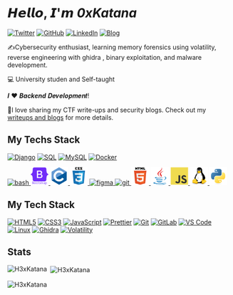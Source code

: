 # 𝙃𝙚𝙡𝙡𝙤, 𝙄'𝙢 ***0xKatana***

[![Twitter](https://img.shields.io/badge/-@H3xKatana-%231DA1F2?style=flat-square&logo=twitter&logoColor=ffffff)](https://twitter.com/h3xkatana)
[![GitHub](https://img.shields.io/badge/-@H3xKatana-%23181717?style=flat-square&logo=github)](https://github.com/H3xKatana)
[![LinkedIn](https://img.shields.io/badge/-@H3xKatana-%23181717?style=flat-square&logo=linkedin)](https://www.linkedin.com/in/kara-mohamed-mourtadha)
[![Blog](https://img.shields.io/website?color=0ab9e6&style=flat-square&up_message=Blog&url=https%3A%2F%2Fh3xkatana.github.io/Blog)](https://h3xkatana.github.io/Blog/)

✍️Cybersecurity enthusiast, learning memory forensics using volatility, reverse engineering with ghidra , binary exploitation, and malware development. 

💻 University studen and Self-taught

𝑰 ❤️ ***Backend*** 𝑫𝒆𝒗𝒆𝒍𝒐𝒑𝒎𝒆𝒏𝒕!

📖I love sharing my CTF write-ups and security blogs. Check out my [writeups and blogs](https://h3xkatana.github.io/Blog/) for more details.

## My Techs Stack
[![Django](https://img.shields.io/badge/-Django-%23092E20?style=flat-square&logo=django&logoColor=ffffff)](https://www.djangoproject.com/)
[![SQL](https://img.shields.io/badge/-SQL-%23000000?style=flat-square&logo=postgresql&logoColor=336791)](https://www.postgresql.org/)
[![MySQL](https://img.shields.io/badge/-MySQL-%234479A1?style=flat-square&logo=mysql&logoColor=ffffff)](https://www.mysql.com/)
[![Docker](https://img.shields.io/badge/-Docker-%232496ED?style=flat-square&logo=docker&logoColor=ffffff)](https://www.docker.com/)

<p align="left">
  <a href="https://www.gnu.org/software/bash/" target="_blank" rel="noreferrer">
    <img src="https://www.vectorlogo.zone/logos/gnu_bash/gnu_bash-icon.svg" alt="bash" width="40" height="40" />
  </a>
  <a href="https://getbootstrap.com" target="_blank" rel="noreferrer">
    <img src="https://raw.githubusercontent.com/devicons/devicon/master/icons/bootstrap/bootstrap-plain-wordmark.svg" alt="bootstrap" width="40" height="40" />
  </a>
  <a href="https://www.cprogramming.com/" target="_blank" rel="noreferrer">
    <img src="https://raw.githubusercontent.com/devicons/devicon/master/icons/c/c-original.svg" alt="c" width="40" height="40" />
  </a>
  <a href="https://www.w3schools.com/css/" target="_blank" rel="noreferrer">
    <img src="https://raw.githubusercontent.com/devicons/devicon/master/icons/css3/css3-original-wordmark.svg" alt="css3" width="40" height="40" />
  </a>
  
  <a href="https://www.figma.com/" target="_blank" rel="noreferrer">
    <img src="https://www.vectorlogo.zone/logos/figma/figma-icon.svg" alt="figma" width="40" height="40" />
  </a>
  <a href="https://git-scm.com/" target="_blank" rel="noreferrer">
    <img src="https://www.vectorlogo.zone/logos/git-scm/git-scm-icon.svg" alt="git" width="40" height="40" />
  </a>
  <a href="https://www.w3.org/html/" target="_blank" rel="noreferrer">
    <img src="https://raw.githubusercontent.com/devicons/devicon/master/icons/html5/html5-original-wordmark.svg" alt="html5" width="40" height="40" />
  </a>
  <a href="https://www.java.com" target="_blank" rel="noreferrer">
    <img src="https://raw.githubusercontent.com/devicons/devicon/master/icons/java/java-original.svg" alt="java" width="40" height="40" />
  </a>
  <a href="https://developer.mozilla.org/en-US/docs/Web/JavaScript" target="_blank" rel="noreferrer">
    <img src="https://raw.githubusercontent.com/devicons/devicon/master/icons/javascript/javascript-original.svg" alt="javascript" width="40" height="40" />
  </a>
  <a href="https://www.linux.org/" target="_blank" rel="noreferrer">
    <img src="https://raw.githubusercontent.com/devicons/devicon/master/icons/linux/linux-original.svg" alt="linux" width="40" height="40" />
  </a>
  <a href="https://www.python.org" target="_blank" rel="noreferrer">
    <img src="https://raw.githubusercontent.com/devicons/devicon/master/icons/python/python-original.svg" alt="python" width="40" height="40" />
  </a>
  
## My Tech Stack

[![HTML5](https://img.shields.io/badge/-HTML5-%23E44D27?style=flat-square&logo=html5&logoColor=ffffff)](https://developer.mozilla.org/en-US/docs/Web/Guide/HTML/HTML5)
[![CSS3](https://img.shields.io/badge/-CSS3-%231572B6?style=flat-square&logo=css3&logoColor=ffffff)](https://developer.mozilla.org/en-US/docs/Web/CSS)
[![JavaScript](https://img.shields.io/badge/-JavaScript-%23F7DF1C?style=flat-square&logo=javascript&logoColor=000000&labelColor=%23F7DF1C&color=%23FFCE5A)](https://developer.mozilla.org/en-US/docs/Web/JavaScript)
[![Prettier](https://img.shields.io/badge/-Prettier-%23F7B93E?style=flat-square&logo=prettier&logoColor=ffffff)](https://prettier.io/)
[![Git](https://img.shields.io/badge/-Git-%23F05032?style=flat-square&logo=git&logoColor=ffffff)](https://git-scm.com/)
[![GitLab](https://img.shields.io/badge/-GitLab-FCA121?style=flat-square&logo=gitlab&logoColor=ffffff)](https://about.gitlab.com/)
[![VS Code](https://img.shields.io/badge/-VSCode-%23007ACC?style=flat-square&logo=visual-studio-code&logoColor=ffffff)](https://code.visualstudio.com/)
[![Linux](https://img.shields.io/badge/-Linux-%23FCC624?style=flat-square&logo=linux&logoColor=000000)](https://www.linux.org/)
[![Ghidra](https://img.shields.io/badge/-Ghidra-%23DAA520?style=flat-square&logo=ghidra&logoColor=white)](https://ghidra-sre.org/)
[![Volatility](https://img.shields.io/badge/-Volatility-%23000000?style=flat-square&logo=volatility&logoColor=white)](https://www.volatilityfoundation.org/)

## Stats



<p>
  <img align="left" src="https://github-readme-stats.vercel.app/api/top-langs?username=H3xKatana&show_icons=true&locale=en&layout=compact" alt="H3xKatana" />
</p>
<p>&nbsp; <img align="center" src="https://github-readme-stats.vercel.app/api?username=H3xKatana&show_icons=true&theme=dracula)" alt="H3xKatana" />
</p>
<p>
  <img align="center" src="https://github-readme-streak-stats.herokuapp.com/?user=H3xKatana&" alt="H3xKatana" />
</p>

